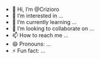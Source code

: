 - 👋 Hi, I’m @Crizioro
- 👀 I’m interested in ...
- 🌱 I’m currently learning ...
- 💞️ I’m looking to collaborate on ...
- 📫 How to reach me ...
- 😄 Pronouns: ...
- ⚡ Fun fact: ...

<!---
Crizioro/Crizioro is a ✨ special ✨ repository because its `README.md` (this file) appears on your GitHub profile.
You can click the Preview link to take a look at your changes.
--->
